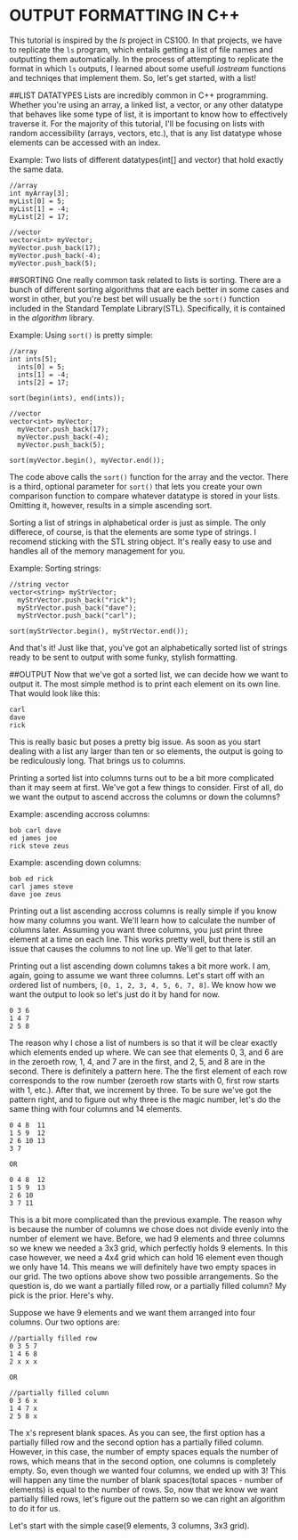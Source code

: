 # OUTPUT FORMATTING IN C++

This tutorial is inspired by the *ls* project in CS100. In that projects, we have to replicate the `ls` program, which entails getting a list of file names and outputting them automatically. In the process of attempting to replicate the format in which `ls` outputs, I learned about some usefull *iostream* functions and techniqes that implement them. So, let's get started, with a list!

##LIST DATATYPES
Lists are incredibly common in C++ programming. Whether you're using an array, a linked list, a vector, or any other datatype that behaves like some type of list, it is important to know how to effectively traverse it. For the majority of this tutorial, I'll be focusing on lists with random accessibility (arrays, vectors, etc.), that is any list datatype whose elements can be accessed with an index.

Example: Two lists of different datatypes(int[] and vector<int>) that hold exactly the same data.
```
//array
int myArray[3];
myList[0] = 5;
myList[1] = -4;
myList[2] = 17;

//vector
vector<int> myVector;
myVector.push_back(17);
myVector.push_back(-4);
myVector.push_back(5);
```

##SORTING
One really common task related to lists is sorting. There are a bunch of different sorting algorithms that are each better in some cases and worst in other, but you're best bet will usually be the `sort()` function included in the Standard Template Library(STL). Specifically, it is contained in the *algorithm* library.

Example: Using `sort()` is pretty simple:
```
//array
int ints[5];
  ints[0] = 5;
  ints[1] = -4;
  ints[2] = 17;

sort(begin(ints), end(ints));

//vector
vector<int> myVector;
  myVector.push_back(17);
  myVector.push_back(-4);
  myVector.push_back(5);

sort(myVector.begin(), myVector.end());
```
The code above calls the `sort()` function for the array and the vector. There is a third, optional parameter for `sort()` that lets you create your own comparison function to compare whatever datatype is stored in your lists. Omitting it, however, results in a simple ascending sort.

Sorting a list of strings in alphabetical order is just as simple. The only differece, of course, is that the elements are some type of strings. I recomend sticking with the STL string object. It's really easy to use and handles all of the memory management for you.

Example: Sorting strings:
```
//string vector
vector<string> myStrVector;
  myStrVector.push_back("rick");
  myStrVector.push_back("dave");
  myStrVector.push_back("carl");

sort(myStrVector.begin(), myStrVector.end());
```
And that's it! Just like that, you've got an alphabetically sorted list of strings ready to be sent to output with some funky, stylish formatting.

##OUTPUT
Now that we've got a sorted list, we can decide how we want to output it. The most simple method is to print each element on its own line. That would look like this:
```
carl
dave
rick
```
This is really basic but poses a pretty big issue. As soon as you start dealing with a list any larger than ten or so elements, the output is going to be rediculously long. That brings us to columns.

Printing a sorted list into columns turns out to be a bit more complicated than it may seem at first. We've got a few things to consider. First of all, do we want the output to ascend accross the columns or down the columns?

Example: ascending accross columns:
```
bob carl dave
ed james joe
rick steve zeus
```
Example: ascending down columns:
```
bob ed rick
carl james steve
dave joe zeus
```
Printing out a list ascending accross columns is really simple if you know how many columns you want. We'll learn how to calculate the number of columns later. Assuming you want three columns, you just print three element at a time on each line. This works pretty well, but there is still an issue that causes the columns to not line up. We'll get to that later.

Printing out a list ascending down columns takes a bit more work. I am, again, going to assume we want three columns. Let's start off with an ordered list of numbers, `[0, 1, 2, 3, 4, 5, 6, 7, 8]`. We know how we want the output to look so let's just do it by hand for now.
```
0 3 6
1 4 7
2 5 8
```
The reason why I chose a list of numbers is so that it will be clear exactly which elements ended up where. We can see that elements 0, 3, and 6 are in the zeroeth row, 1, 4, and 7 are in the first, and 2, 5, and 8 are in the second. There is definitely a pattern here. The the first element of each row corresponds to the row number (zeroeth row starts with 0, first row starts with 1, etc.). After that, we increment by three. To be sure we've got the pattern right, and to figure out why three is the magic number, let's do the same thing with four columns and 14 elements.
```
0 4 8  11
1 5 9  12
2 6 10 13
3 7 

OR

0 4 8  12
1 5 9  13
2 6 10 
3 7 11
```
This is a bit more complicated than the previous example. The reason why is because the number of columns we chose does not divide evenly into the number of element we have. Before, we had 9 elements and three columns so we knew we needed a 3x3 grid, which perfectly holds 9 elements. In this case however, we need a 4x4 grid which can hold 16 element even though we only have 14. This means we will definitely have two empty spaces in our grid. The two options above show two possible arrangements. So the question is, do we want a partially filled row, or a partially filled column? My pick is the prior. Here's why.

Suppose we have 9 elements and we want them arranged into four columns. Our two options are:
```
//partially filled row
0 3 5 7
1 4 6 8
2 x x x

OR

//partially filled column
0 3 6 x
1 4 7 x
2 5 8 x
```
The x's represent blank spaces. As you can see, the first option has a partially filled row and the second option has a partially filled column. However, in this case, the number of empty spaces equals the number of rows, which means that in the second option, one columns is completely empty. So, even though we wanted four columns, we ended up with 3! This will happen any time the number of blank spaces(total spaces - number of elements) is equal to the number of rows. So, now that we know we want partially filled rows, let's figure out the pattern so we can right an algorithm to do it for us.

Let's start with the simple case(9 elements, 3 columns, 3x3 grid).




